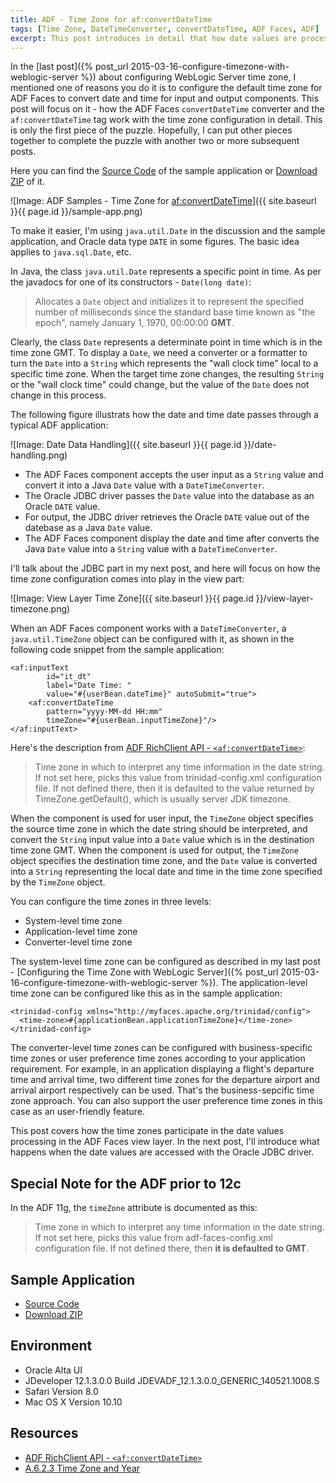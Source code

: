 ```yaml
---
title: ADF - Time Zone for af:convertDateTime
tags: [Time Zone, DateTimeConverter, convertDateTime, ADF Faces, ADF]
excerpt: This post introduces in detail that how date values are processed in ADF Faces and how the ADF Faces DateTimeConverter and the af:convertDateTime tag work with the time zone configuration.
---
```


In the [last post]({% post_url 2015-03-16-configure-timezone-with-weblogic-server %})
 about configuring WebLogic Server time zone, I mentioned one of reasons you do it is to configure the default time zone for ADF Faces to convert date and time for input and output components. This post will focus on it - how the ADF Faces `convertDateTime` converter and the `af:convertDateTime` tag work with the time zone configuration in detail. This is only the first piece of the puzzle. Hopefully, I can put other pieces together to complete the puzzle with another two or more subsequent posts.

 Here you can find the [Source Code](https://github.com/adfsamples/TimeZoneForConvertDateTime) of the sample application or [Download ZIP](https://github.com/adfsamples/TimeZoneForConvertDateTime/archive/master.zip) of it.

![Image: ADF Samples - Time Zone for <af:convertDateTime>]({{ site.baseurl }}{{ page.id }}/sample-app.png)

To make it easier, I'm using `java.util.Date` in the discussion and the sample application, and Oracle data type `DATE` in some figures. The basic idea applies to `java.sql.Date`, etc.

In Java, the class `java.util.Date` represents a specific point in time. As per the javadocs for one of its constructors - `Date(long date)`:

> Allocates a `Date` object and initializes it to represent the specified number of milliseconds since the standard base time known as "the epoch", namely January 1, 1970, 00:00:00 **GMT**.

Clearly, the class `Date` represents a determinate point in time which is in the time zone GMT. To display a `Date`, we need a converter or a formatter to turn the `Date` into a `String` which represents the "wall clock time" local to a specific time zone. When the target time zone changes, the resulting `String` or the "wall clock time" could change, but the value of the `Date` does not change in this process.

The following figure illustrats how the date and time date passes through a typical ADF application:

![Image: Date Data Handling]({{ site.baseurl }}{{ page.id }}/date-handling.png)

* The ADF Faces component accepts the user input as a `String` value and convert it into a Java `Date` value with a `DateTimeConverter`.
* The Oracle JDBC driver passes the `Date` value into the database as an Oracle `DATE` value.
* For output, the JDBC driver retrieves the Oracle `DATE` value out of the datebase as a Java `Date` value.
* The ADF Faces component display the date and time after converts the Java `Date` value into a `String` value with a `DateTimeConverter`.

I'll talk about the JDBC part in my next post, and here will focus on how the time zone configuration comes into play in the view part:

![Image: View Layer Time Zone]({{ site.baseurl }}{{ page.id }}/view-layer-timezone.png)

When an ADF Faces component works with a `DateTimeConverter`, a `java.util.TimeZone` object can be configured with it, as shown in the following code snippet from the sample application:

	<af:inputText 
			id="it_dt"
			label="Date Time: "
			value="#{userBean.dateTime}" autoSubmit="true">
	    <af:convertDateTime 
	    	pattern="yyyy-MM-dd HH:mm" 
	    	timeZone="#{userBean.inputTimeZone}"/>
	</af:inputText>

Here's the description from [ADF RichClient API - `<af:convertDateTime>`](https://docs.oracle.com/middleware/1213/adf/tag-reference-faces/tagdoc/af_convertDateTime.html):

> Time zone in which to interpret any time information in the date string. If not set here, picks this value from trinidad-config.xml configuration file. If not defined there, then it is defaulted to the value returned by TimeZone.getDefault(), which is usually server JDK timezone.

When the component is used for user input, the `TimeZone` object specifies the source time zone in which the date string should be interpreted, and convert the `String` input value into a `Date` value which is in the destination time zone GMT. When the component is used for output, the `TimeZone` object specifies the destination time zone, and the `Date` value is converted into a `String` representing the local date and time in the time zone specified by the `TimeZone` object.

You can configure the time zones in three levels:

* System-level time zone
* Application-level time zone
* Converter-level time zone

The system-level time zone can be configured as described in my last post - [Configuring the Time Zone with WebLogic Server]({% post_url 2015-03-16-configure-timezone-with-weblogic-server %}). The application-level time zone can be configured like this as in the sample application:

	<trinidad-config xmlns="http://myfaces.apache.org/trinidad/config">
	  <time-zone>#{applicationBean.applicationTimeZone}</time-zone>
	</trinidad-config>

The converter-level time zones can be configured with business-specific time zones or user preference time zones according to your application requirement. For example, in an application displaying a flight's departure time and arrival time, two different time zones for the departure airport and arrival airport respectively can be used. That's the business-sepcific time zone approach. You can also support the user preference time zones in this case as an user-friendly feature.

This post covers how the time zones participate in the date values processing in the ADF Faces view layer. In the next post, I'll introduce what happens when the date values are accessed with the Oracle JDBC driver.

## Special Note for the ADF prior to 12c

In the ADF 11g, the `timeZone` attribute is documented as this:

> Time zone in which to interpret any time information in the date string. If not set here, picks this value from adf-faces-config.xml configuration file. If not defined there, then **it is defaulted to GMT**.

## Sample Application

* [Source Code](https://github.com/adfsamples/TimeZoneForConvertDateTime)
* [Download ZIP](https://github.com/adfsamples/TimeZoneForConvertDateTime/archive/master.zip)

## Environment

* Oracle Alta UI
* JDeveloper 12.1.3.0.0 Build JDEVADF_12.1.3.0.0_GENERIC_140521.1008.S
* Safari Version 8.0
* Mac OS X Version 10.10

## Resources

* [ADF RichClient API - `<af:convertDateTime>`](https://docs.oracle.com/middleware/1213/adf/tag-reference-faces/tagdoc/af_convertDateTime.html)
* [A.6.2.3 Time Zone and Year](http://docs.oracle.com/middleware/1213/adf/develop-faces/adf-faces-configuration.htm#ADFUI602)